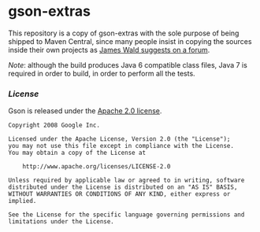 # gson-extras

This repository is a copy of gson-extras with the sole purpose of being shipped to Maven Central, since many people insist in copying the sources inside their own projects as [James Wald suggests on a forum](https://groups.google.com/forum/#!topic/google-gson/dM9ZmAQr25E).

*Note*: although the build produces Java 6 compatible class files, Java 7 is required in order to build, in order to perform all the tests.


### *License*

Gson is released under the [Apache 2.0 license](LICENSE).

```
Copyright 2008 Google Inc.

Licensed under the Apache License, Version 2.0 (the "License");
you may not use this file except in compliance with the License.
You may obtain a copy of the License at

    http://www.apache.org/licenses/LICENSE-2.0

Unless required by applicable law or agreed to in writing, software
distributed under the License is distributed on an "AS IS" BASIS,
WITHOUT WARRANTIES OR CONDITIONS OF ANY KIND, either express or implied.

See the License for the specific language governing permissions and
limitations under the License.
```
